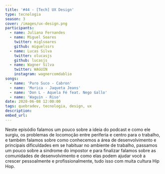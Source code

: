 ```yaml
---
title: '#44 - [Tech] UX Design'
type: tecnologia
season: 3
cover: /images/ux-design.png
participants:
  - name: Juliana Fernandes
  - name: Miguel Soares
    twitter: miglsoares
    github: miguelssrs
  - name: Lucas Silva
    twitter: olucasjs
    github: lucasjs
  - name: Wagner Silva
    twitter: WAGUIN
    instagram: wagnercomdablio
songs:
  - name: 'Puro Suco - Cabron'
  - name: 'Murica - Jaqueta Jeans'
  - name: 'Don L - Aquela Fé feat. Nego Gallo'
  - name: 'Waguin - Riso'
date: 2020-06-08 12:00:00
tags: quebradev, tecnologia, design, ux
description:
embed_url:
---
```


Neste episódio falamos um pouco sobre a ideia do podcast e como ele surgiu, os problemas de locomoção entre periferia e centro para o trabalho, e também falamos sobre como conhecemos a área de desenvolvimento e principais dificuldades em se habituar no ambiente de trabalho, passamos um pouco sobre a sindrome do impostor e para finalizar falamos sobre as comunidades de desenvolvimento e como elas podem ajudar você a crescer pessoalmente e profissionalmente, tudo isso com muita cultura Hip Hop.